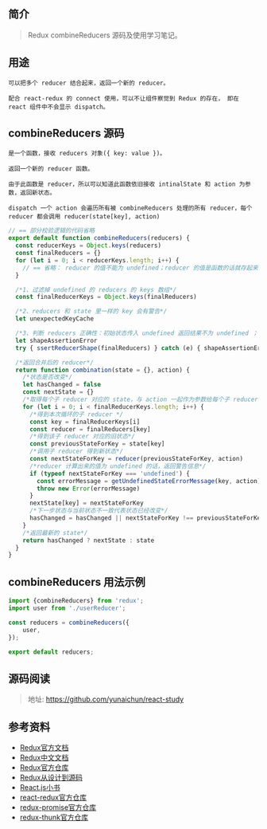 ## 简介

> Redux combineReducers 源码及使用学习笔记。

## 用途

```text
可以把多个 reducer 结合起来，返回一个新的 reducer。

配合 react-redux 的 connect 使用，可以不让组件察觉到 Redux 的存在， 即在 react 组件中不会显示 dispatch。
```

## combineReducers 源码

```text
是一个函数，接收 reducers 对象({ key: value })。

返回一个新的 reducer 函数。

由于此函数是 reducer，所以可以知道此函数依旧接收 intinalState 和 action 为参数，返回新状态。

dispatch 一个 action 会遍历所有被 combineReducers 处理的所有 reducer，每个 reducer 都会调用 reducer(state[key], action)
```

```js
// == 部分校验逻辑的代码省略
export default function combineReducers(reducers) {
  const reducerKeys = Object.keys(reducers)
  const finalReducers = {}
  for (let i = 0; i < reducerKeys.length; i++) {
    // == 省略： reducer 的值不能为 undefined；reducer 的值是函数的话就存起来
  }

  /*1、过滤掉 undefined 的 reducers 的 keys 数组*/
  const finalReducerKeys = Object.keys(finalReducers)

  /*2、reducers 和 state 里一样的 key 会有警告*/
  let unexpectedKeyCache

  /*3、判断 reducers 正确性：初始状态传入 undefined 返回结果不为 undefined ；不能使用 "redux/*" 私有命名空间*/
  let shapeAssertionError
  try { ssertReducerShape(finalReducers) } catch (e) { shapeAssertionError = e }

  /*返回合并后的 reducer*/
  return function combination(state = {}, action) {
    /*状态是否改变*/
    let hasChanged = false
    const nextState = {}
    /*取得每个子 reducer 对应的 state，与 action 一起作为参数给每个子 reducer 执行*/
    for (let i = 0; i < finalReducerKeys.length; i++) {
      /*得到本次循环的子 reducer */
      const key = finalReducerKeys[i]
      const reducer = finalReducers[key]
      /*得到该子 reducer 对应的旧状态*/
      const previousStateForKey = state[key]
      /*调用子 reducer 得到新状态*/
      const nextStateForKey = reducer(previousStateForKey, action)
      /*reducer 计算出来的值为 undefined 的话，返回警告信息*/
      if (typeof nextStateForKey === 'undefined') {
        const errorMessage = getUndefinedStateErrorMessage(key, action)
        throw new Error(errorMessage)
      }
      nextState[key] = nextStateForKey
      /*下一步状态与当前状态不一致代表状态已经改变*/
      hasChanged = hasChanged || nextStateForKey !== previousStateForKey
    }
    /*返回最新的 state*/
    return hasChanged ? nextState : state
  }
}
```

## combineReducers 用法示例

```js
import {combineReducers} from 'redux';
import user from './userReducer';

const reducers = combineReducers({
    user,
});

export default reducers;
```

## 源码阅读

> 地址: https://github.com/yunaichun/react-study

## 参考资料

- [Redux官方文档](https://redux.js.org/introduction/getting-started)
- [Redux中文文档](http://cn.redux.js.org/)
- [Redux官方仓库](https://github.com/reduxjs/redux)
- [Redux从设计到源码](https://tech.meituan.com/2017/07/14/redux-design-code.html)
- [React.js小书](http://huziketang.mangojuice.top/books/react/lesson30)
- [react-redux官方仓库](https://github.com/reduxjs/react-redux)
- [redux-promise官方仓库](https://github.com/redux-utilities/redux-promise)
- [redux-thunk官方仓库](https://github.com/reduxjs/redux-thunk)
